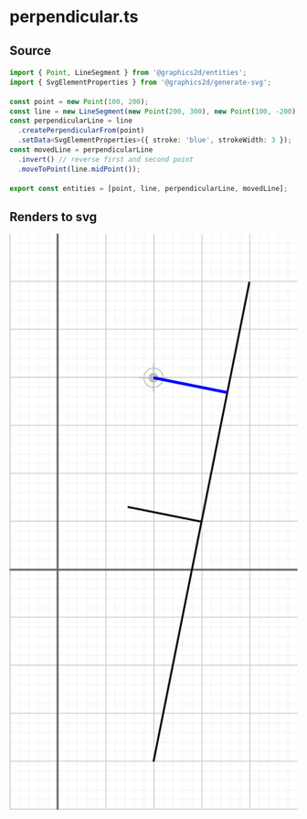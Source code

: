 
# perpendicular.ts

## Source

```ts
import { Point, LineSegment } from '@graphics2d/entities';
import { SvgElementProperties } from '@graphics2d/generate-svg';

const point = new Point(100, 200);
const line = new LineSegment(new Point(200, 300), new Point(100, -200));
const perpendicularLine = line
  .createPerpendicularFrom(point)
  .setData<SvgElementProperties>({ stroke: 'blue', strokeWidth: 3 });
const movedLine = perpendicularLine
  .invert() // reverse first and second point
  .moveToPoint(line.midPoint());

export const entities = [point, line, perpendicularLine, movedLine];

```


## Renders to svg

![perpendicular.ts](./perpendicular.svg)

